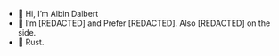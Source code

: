 - 👋 Hi, I’m Albin Dalbert
- 👀 I’m [REDACTED] and Prefer [REDACTED]. Also [REDACTED] on the side.
- 🌱 Rust.

<!---
AlbinDalbert/AlbinDalbert is a ✨ special ✨ repository because its `README.md` (this file) appears on your GitHub profile.
You can click the Preview link to take a look at your changes.
--->

